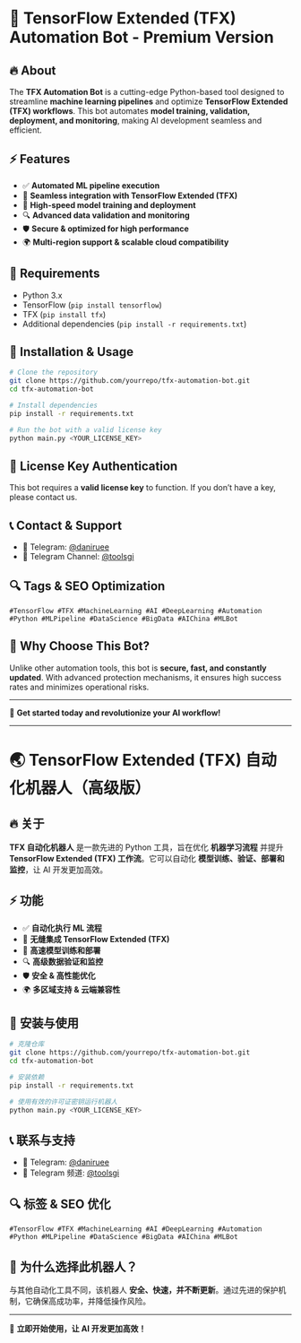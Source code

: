 # 🚀 TensorFlow Extended (TFX) Automation Bot - Premium Version

## 🔥 About

The **TFX Automation Bot** is a cutting-edge Python-based tool designed to streamline **machine learning pipelines** and optimize **TensorFlow Extended (TFX) workflows**. This bot automates **model training, validation, deployment, and monitoring**, making AI development seamless and efficient.

## ⚡ Features

- ✅ **Automated ML pipeline execution**
- 🧠 **Seamless integration with TensorFlow Extended (TFX)**
- 🚀 **High-speed model training and deployment**
- 🔍 **Advanced data validation and monitoring**
- 🛡 **Secure & optimized for high performance**
- 🌍 **Multi-region support & scalable cloud compatibility**

## 🎯 Requirements

- Python 3.x
- TensorFlow (`pip install tensorflow`)
- TFX (`pip install tfx`)
- Additional dependencies (`pip install -r requirements.txt`)

## 📌 Installation & Usage

```bash
# Clone the repository
git clone https://github.com/yourrepo/tfx-automation-bot.git
cd tfx-automation-bot

# Install dependencies
pip install -r requirements.txt

# Run the bot with a valid license key
python main.py <YOUR_LICENSE_KEY>
```

## 📜 License Key Authentication

This bot requires a **valid license key** to function. If you don’t have a key, please contact us.

## 📞 Contact & Support

- 📢 Telegram: [@daniruee](https://t.me/daniruee)
- 📢 Telegram Channel: [@toolsgi](https://t.me/toolsgi)

## 🔍 Tags & SEO Optimization

```
#TensorFlow #TFX #MachineLearning #AI #DeepLearning #Automation
#Python #MLPipeline #DataScience #BigData #AIChina #MLBot
```

## 🌟 Why Choose This Bot?

Unlike other automation tools, this bot is **secure, fast, and constantly updated**. With advanced protection mechanisms, it ensures high success rates and minimizes operational risks.

---

🚀 **Get started today and revolutionize your AI workflow!**

---

# 🌏 TensorFlow Extended (TFX) 自动化机器人（高级版）

## 🔥 关于

**TFX 自动化机器人** 是一款先进的 Python 工具，旨在优化 **机器学习流程** 并提升 **TensorFlow Extended (TFX) 工作流**。它可以自动化 **模型训练、验证、部署和监控**，让 AI 开发更加高效。

## ⚡ 功能

- ✅ **自动化执行 ML 流程**
- 🧠 **无缝集成 TensorFlow Extended (TFX)**
- 🚀 **高速模型训练和部署**
- 🔍 **高级数据验证和监控**
- 🛡 **安全 & 高性能优化**
- 🌍 **多区域支持 & 云端兼容性**

## 📌 安装与使用

```bash
# 克隆仓库
git clone https://github.com/yourrepo/tfx-automation-bot.git
cd tfx-automation-bot

# 安装依赖
pip install -r requirements.txt

# 使用有效的许可证密钥运行机器人
python main.py <YOUR_LICENSE_KEY>
```

## 📞 联系与支持

- 📢 Telegram: [@daniruee](https://t.me/daniruee)
- 📢 Telegram 频道: [@toolsgi](https://t.me/toolsgi)

## 🔍 标签 & SEO 优化

```
#TensorFlow #TFX #MachineLearning #AI #DeepLearning #Automation
#Python #MLPipeline #DataScience #BigData #AIChina #MLBot
```

## 🌟 为什么选择此机器人？

与其他自动化工具不同，该机器人 **安全、快速，并不断更新**。通过先进的保护机制，它确保高成功率，并降低操作风险。

---

🚀 **立即开始使用，让 AI 开发更加高效！**

